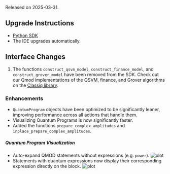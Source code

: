 Released on 2025-03-31.

## Upgrade Instructions

-   [Python SDK](../classiq_101/registration_installations.md/#platform-version-updates)
-   The IDE upgrades automatically.

## Interface Changes

1. The functions `construct_qsvm_model`, `construct_finance_model`, and
   `construct_grover_model` have been removed from the SDK.
   Check out our Qmod implementations of the QSVM, finance, and Grover
   algorithms on the [Classiq library](https://github.com/Classiq/classiq-library).

### Enhancements

-   `QuantumProgram` objects have been optimized to be significantly leaner, improving performance across all actions that handle them.
-   Visualizing Quantum Programs is now significantly faster.
-   Added the functions `prepare_complex_amplitudes` and `inplace_prepare_complex_amplitudes`.

##### Quantum Program Visualization

-   Auto-expand QMOD statements without expressions (e.g. `power`).
    ![plot](./resources/images/power_expanded_example.png "expanded power commmand")
-   Statements with quantum expressions now display their corresponding expression directly on the block.
    ![plot](./resources/images/expression-details-example.png "details of arithmetic expression")
